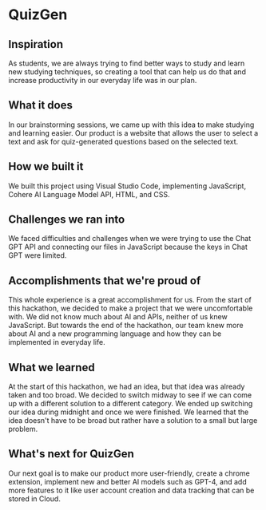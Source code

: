 # QuizGen
## Inspiration
As students, we are always trying to find better ways to study and learn new studying techniques, so creating a tool that can help us do that and increase productivity in our everyday life was in our plan.

## What it does
In our brainstorming sessions, we came up with this idea to make studying and learning easier. Our product is a website that allows the user to select a text and ask for quiz-generated questions based on the selected text.

## How we built it
We built this project using Visual Studio Code, implementing JavaScript, Cohere AI Language Model API, HTML, and CSS.

## Challenges we ran into
We faced difficulties and challenges when we were trying to use the Chat GPT API and connecting our files in JavaScript because the keys in Chat GPT were limited.

## Accomplishments that we're proud of
This whole experience is a great accomplishment for us. From the start of this hackathon, we decided to make a project that we were uncomfortable with. We did not know much about AI and APIs, neither of us knew JavaScript. But towards the end of the hackathon, our team knew more about AI and a new programming language and how they can be implemented in everyday life.

## What we learned
At the start of this hackathon, we had an idea, but that idea was already taken and too broad. We decided to switch midway to see if we can come up with a different solution to a different category. We ended up switching our idea during midnight and once we were finished. We learned that the idea doesn't have to be broad but rather have a solution to a small but large problem.

## What's next for QuizGen
Our next goal is to make our product more user-friendly, create a chrome extension, implement new and better AI models such as GPT-4, and add more features to it like user account creation and data tracking that can be stored in Cloud.
